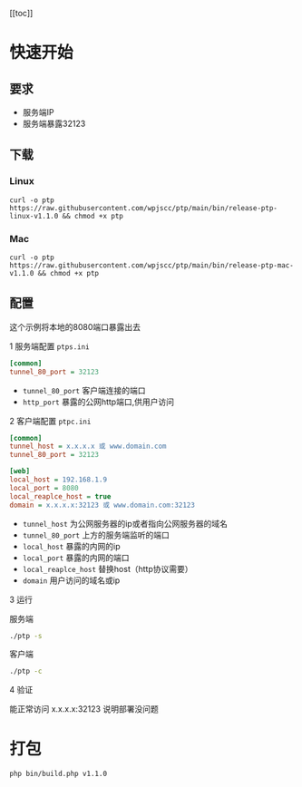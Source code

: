 [[toc]]

# 快速开始

## 要求

* 服务端IP
* 服务端暴露32123

## 下载

### Linux
```
curl -o ptp https://raw.githubusercontent.com/wpjscc/ptp/main/bin/release-ptp-linux-v1.1.0 && chmod +x ptp
```

### Mac
```
curl -o ptp https://raw.githubusercontent.com/wpjscc/ptp/main/bin/release-ptp-mac-v1.1.0 && chmod +x ptp
```


## 配置


这个示例将本地的8080端口暴露出去


1 服务端配置 `ptps.ini`

```ini
[common]
tunnel_80_port = 32123
```

* `tunnel_80_port` 客户端连接的端口
* `http_port` 暴露的公网http端口,供用户访问

2 客户端配置 `ptpc.ini`

```ini
[common]
tunnel_host = x.x.x.x 或 www.domain.com
tunnel_80_port = 32123

[web]
local_host = 192.168.1.9
local_port = 8080
local_reaplce_host = true
domain = x.x.x.x:32123 或 www.domain.com:32123
```


* `tunnel_host` 为公网服务器的ip或者指向公网服务器的域名
* `tunnel_80_port` 上方的服务端监听的端口
* `local_host` 暴露的内网的ip
* `local_port` 暴露的内网的端口
* `local_reaplce_host` 替换host（http协议需要）
* `domain` 用户访问的域名或ip

3 运行

服务端
```bash
./ptp -s
```

客户端
```bash
./ptp -c
```

4 验证

能正常访问 x.x.x.x:32123 说明部署没问题



# 打包

```
php bin/build.php v1.1.0 
```